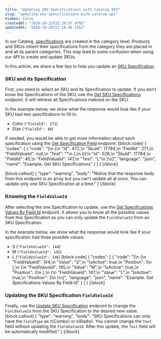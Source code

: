 ```yaml
---
title: "Updating SKU Specifications with Catalog API"
slug: "updating-sku-specifications-with-catalog-api"
hidden: false
createdAt: "2020-10-22T22:10:57.479Z"
updatedAt: "2020-10-28T23:18:46.756Z"
---
```

In our Catalog, [specifications](https://help.vtex.com/tracks/catalog-101--5AF0XfnjfWeopIFBgs3LIQ/2NQoBv8m4Yz3oQaLgDRagP#) are created in the category level. Products and SKUs inherit their specifications from the category they are placed in and all its parent categories. This may lead to some confusion when using our API to create and update SKUs. 

In this article, we share a few tips to help you update an [SKU Specification](https://help.vtex.com/tracks/catalog-101--5AF0XfnjfWeopIFBgs3LIQ/2NQoBv8m4Yz3oQaLgDRagP#sku-specifications).

### SKU and its Specification
First, you need to select an SKU and its Specification to update. If you don’t know the Specifications of the SKU, use the [Get SKU Specifications](ref:catalog-api-get-sku-specification) endpoint. It will retrieve all Specifications indexed on the SKU.

In the example below, we show what the response would look like if your SKU had two specifications to fill in: 

- Color (`"FieldId": 271`)
- Size (`"FieldId": 40`)

If needed, you would be able to get more information about each specification using the [Get Specification Field](ref:catalog-api-get-specification-field) endpoint.
[block:code]
{
  "codes": [
    {
      "code": "[\n    {\n        \"Id\": 472,\n        \"SkuId\": 17784,\n        \"FieldId\": 271,\n        \"FieldValueId\": null,\n        \"Text\": \"\"\n    },\n  \t{\n        \"Id\": 528,\n        \"SkuId\": 17784,\n        \"FieldId\": 40,\n        \"FieldValueId\": 147,\n        \"Text\": \"L\"\n    }\n]",
      "language": "json",
      "name": "Example: Get SKU Specifications"
    }
  ]
}
[/block]

[block:callout]
{
  "type": "warning",
  "body": "Notice that the response body from this endpoint is an array but you can’t update all at once. You can update only one SKU Specification at a time."
}
[/block]
### Knowing the `FieldValueId`

After selecting the one Specification to update, use the [Get Specifications Values By Field Id](ref:catalog-api-get-specification-field-value-fieldid) endpoint. It allows you to know all the possible values from this Specification as you can only update the `FieldValueId` from an SKU Specification.

In the example below, we show what the response would look like if your specification had three possible values: 

- S (`"FieldValueId": 144`)
- M (`"FieldValueId": 145`)
- L (`"FieldValueId": 146`)
[block:code]
{
  "codes": [
    {
      "code": "[\n    {\n        \"FieldValueId\": 144,\n        \"Value\": \"S\",\n        \"IsActive\": true,\n        \"Position\": 1\n    },\n    {\n        \"FieldValueId\": 145,\n        \"Value\": \"M\",\n        \"IsActive\": true,\n        \"Position\": 2\n    },\n    {\n        \"FieldValueId\": 147,\n        \"Value\": \"L\",\n        \"IsActive\": true,\n        \"Position\": 3\n    }\n]",
      "language": "json",
      "name": "Example: Get Specifications Values By Field Id"
    }
  ]
}
[/block]
### Updating the SKU Specification `FieldValueId`

Finally, use the [Update SKU Specification](ref:put_api-catalog-pvt-stockkeepingunit-skuid-specification) endpoint to change the `FieldValueId` from the SKU Specification to the desired new value.
[block:callout]
{
  "type": "warning",
  "body": "SKU Specifications can only have the `FieldType` as `5`(Combo) or `6`(Radio). You cannot change the `Text` field without updating the `FieldValueId`. After this update, the `Text` field will be automatically modified."
}
[/block]